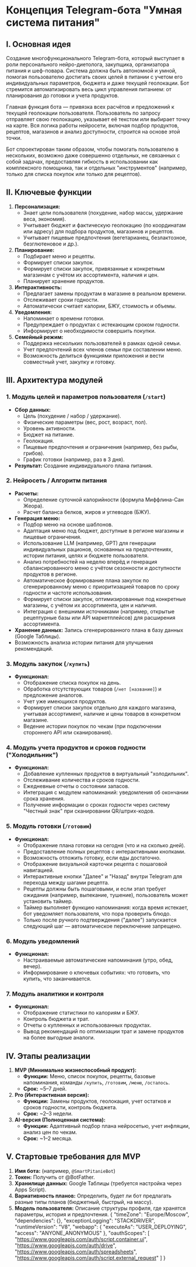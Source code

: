 # Концепция Telegram-бота "Умная система питания"

## Ⅰ. Основная идея

Создание многофункционального Telegram-бота, который выступает в роли персонального нейро-диетолога, закупщика, организатора питания и шеф-повара. Система должна быть автономной и умной, помогая пользователю достигать своих целей в питании с учетом его индивидуальных параметров, бюджета и даже текущей геолокации. Бот стремится автоматизировать весь цикл управления питанием: от планирования до готовки и учета продуктов.

Главная функция бота — привязка всех расчётов и предложений к текущей геолокации пользователя. Пользователь по запросу отправляет свою геолокацию, указывает её текстом или выбирает точку на карте. Вся логика работы нейросети, включая подбор продуктов, рецептов, магазинов и анализ доступности, строится на основе этой точки.

Бот спроектирован таким образом, чтобы помогать пользователю в нескольких, возможно даже совершенно отдельных, не связанных с собой задачах, предоставляя гибкость в использовании как комплексного помощника, так и отдельных "инструментов" (например, только для списка покупок или только для рецептов).

## Ⅱ. Ключевые функции

1.  **Персонализация:**
    *   Знает цели пользователя (похудение, набор массы, удержание веса, экономия).
    *   Учитывает бюджет и фактическую геолокацию (по координатам или адресу) для подбора продуктов, магазинов и рецептов.
    *   Учитывает пищевые предпочтения (вегетарианец, безлактозное, безглютеновое и др.).
2.  **Планирование:**
    *   Подбирает меню и рецепты.
    *   Формирует списки закупок.
    *   Формирует списки закупок, привязанные к конкретным магазинам с учётом их ассортимента, наличия и цен.
    *   Планирует хранение продуктов.
3.  **Интерактивность:**
    *   Предлагает замены продуктам в магазине в реальном времени.
    *   Отслеживает сроки годности.
    *   Автоматически считает калории, БЖУ, стоимость и объемы.
4.  **Уведомления:**
    *   Напоминает о времени готовки.
    *   Предупреждает о продуктах с истекающим сроком годности.
    *   Информирует о необходимости совершить покупки.
5.  **Семейный режим:**
    *   Поддержка нескольких пользователей в рамках одной семьи.
    *   Учет предпочтений всех членов семьи при составлении меню.
    *   Возможность делиться функциями приложения и вести совместный учет, закупку и готовку.

## Ⅲ. Архитектура модулей

### 1. Модуль целей и параметров пользователя (`/start`)
*   **Сбор данных:**
    *   Цель (похудение / набор / удержание).
    *   Физические параметры (вес, рост, возраст, пол).
    *   Уровень активности.
    *   Бюджет на питание.
    *   Геолокация.
    *   Пищевые предпочтения и ограничения (например, без рыбы, грибов).
    *   График готовки (например, раз в 3 дня).
*   **Результат:** Создание индивидуального плана питания.

### 2. Нейросеть / Алгоритм питания
*   **Расчеты:**
    *   Определение суточной калорийности (формула Миффлина-Сан Жеора).
    *   Расчет баланса белков, жиров и углеводов (БЖУ).
*   **Генерация меню:**
    *   Подбор меню на основе шаблонов.
    *   Адаптация меню под бюджет, доступные в регионе магазины и пищевые ограничения.
    *   Использование LLM (например, GPT) для генерации индивидуальных рационов, основанных на предпочтениях, истории питания, целях и бюджете пользователя.
    *   Анализ потребностей на неделю вперёд и генерация сбалансированного меню с учётом сезонности и доступности продуктов в регионе.
    *   Автоматическое формирование плана закупок по сгенерированному меню с приоритизацией товаров по сроку годности и частоте использования.
    *   Формирует списки закупок, оптимизированные под конкретные магазины, с учётом их ассортимента, цен и наличия.
    *   Интеграция с внешними источниками (например, открытые рецептурные базы или API маркетплейсов) для расширения ассортимента.
*   **Хранение данных:** Запись сгенерированного плана в базу данных (Google Таблицы).
*   Возможность анализа истории питания для улучшения рекомендаций.

### 3. Модуль закупок (`/купить`)
*   **Функционал:**
    *   Отображение списка покупок на день.
    *   Обработка отсутствующих товаров (`/нет [название]`) и предложение аналогов.
    *   Учет уже имеющихся продуктов.
    *   Формирует списки закупок отдельно для каждого магазина, учитывая ассортимент, наличие и цены товаров в конкретном магазине.
    *   Ведение истории покупок по чекам (при подключении стороннего API или сканирования).

### 4. Модуль учета продуктов и сроков годности ("Холодильник")
*   **Функционал:**
    *   Добавление купленных продуктов в виртуальный "холодильник".
    *   Отслеживание количества и сроков годности.
    *   Ежедневные отчеты о состоянии запасов.
    *   Интеграция с модулем напоминаний: уведомления об окончании срока хранения.
    *   Получение информации о сроках годности через систему "Честный знак" при сканировании QR/штрих-кодов.

### 5. Модуль готовки (`/готовим`)
*   **Функционал:**
    *   Отображение плана готовки на сегодня (что и на сколько дней).
    *   Предоставление полных рецептов с интерактивными кнопками.
    *   Возможность отложить готовку, если еды достаточно.
    *   Отображение визуальной карточки рецепта с пошаговой навигацией.
    *   Интерактивные кнопки "Далее" и "Назад" внутри Telegram для перехода между шагами рецепта.
    *   Рецепты должны быть пошаговыми, и если этап требует ожидания (например, выпекание, тушение), пользователь может установить таймер.
    *   Таймер выполняет функцию напоминания: когда время истекает, бот уведомляет пользователя, что пора проверить блюдо.
    *   Только после ручного подтверждения ("далее") запускается следующий шаг — автоматическое переключение запрещено.

### 6. Модуль уведомлений
*   **Функционал:**
    *   Настраиваемые автоматические напоминания (утро, обед, вечер).
    *   Информирование о ключевых событиях: что готовить, что купить, что заканчивается.

### 7. Модуль аналитики и контроля
*   **Функционал:**
    *   Отображение статистики по калориям и БЖУ.
    *   Контроль бюджета и трат.
    *   Отчеты о купленных и использованных продуктах.
    *   Вывод рекомендаций по оптимизации трат и замене продуктов на более выгодные аналоги.

## Ⅳ. Этапы реализации

1.  **MVP (Минимально жизнеспособный продукт):**
    *   **Функции:** Меню, список покупок, рецепты, базовые напоминания, команды `/купить`, `/готовим`, `/меню`, `/осталось`.
    *   **Срок:** ~5–7 дней.
2.  **Pro (Интерактивная версия):**
    *   **Функции:** Замены продуктов, геолокация, учет остатков и сроков годности, контроль бюджета.
    *   **Срок:** ~2–3 недели.
3.  **AI-версия (Полноценная система):**
    *   **Функции:** Адаптивный подбор плана нейросетью, учет инфляции, анализ цен по чекам.
    *   **Срок:** ~1–2 месяца.

## V. Стартовые требования для MVP

1.  **Имя бота:** (например, `@SmartPitanieBot`)
2.  **Токен:** Получить от @BotFather.
3.  **Хранилище данных:** Google Таблицы (требуется настройка через Apps Script).
4.  **Вариативность планов:** Определить, будет ли бот предлагать разные типы планов (бюджетный, быстрый, на массу).
5.  **Модель пользователя:** Описание структуры профиля, где хранятся параметры, история и предпочтения.
{
  "timeZone": "Europe/Moscow",
  "dependencies": {},
  "exceptionLogging": "STACKDRIVER",
  "runtimeVersion": "V8",
  "webapp": {
    "executeAs": "USER_DEPLOYING",
    "access": "ANYONE_ANONYMOUS"
  },
  "oauthScopes": [
    "https://www.googleapis.com/auth/script.container.ui",
    "https://www.googleapis.com/auth/drive",
    "https://www.googleapis.com/auth/spreadsheets",
    "https://www.googleapis.com/auth/script.external_request"
  ]
}